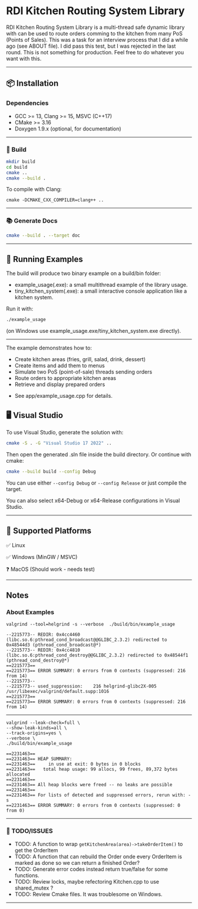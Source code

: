 # RDI Kitchen Routing System Library

RDI Kitchen Routing System Library is a multi-thread safe dynamic library with can be used to route orders comming to the kitchen from many
PoS (Points of Sales). This was a task for an interview process that I did a while ago (see ABOUT file). I did pass this test, but I was rejected in the last round. This is not something for production. Feel free to do whatever you want with this.

---

## 📦 Installation

### Dependencies
- GCC >= 13, Clang >= 15, MSVC (C++17)
- CMake >= 3.16
- Doxygen 1.9.x (optional, for documentation)

---

### 🔨 Build

```bash
mkdir build
cd build
cmake ..
cmake --build .
```

To compile with Clang:

```
cmake -DCMAKE_CXX_COMPILER=clang++ ..
```

---

### 📚 Generate Docs

```bash
cmake --build . --target doc
```

---

## 🚀 Running Examples

The build will produce two binary example on a build/bin folder:

- example_usage(.exe): a small multithread example of the library usage.
- tiny_kitchen_system(.exe): a small interactive console application like a kitchen system.

Run it with:

```bash
./example_usage

```

(on Windows use example_usage.exe/tiny_kitchen_system.exe directly).

---

The example demonstrates how to:

- Create kitchen areas (fries, grill, salad, drink, dessert)
- Create items and add them to menus
- Simulate two PoS (point-of-sale) threads sending orders
- Route orders to appropriate kitchen areas
- Retrieve and display prepared orders

* See app/example_usage.cpp for details.

## 🖥️ Visual Studio

To use Visual Studio, generate the solution with:

```bash
cmake -S . -G "Visual Studio 17 2022" ..
```

Then open the generated .sln file inside the build directory. Or continue with cmake:

```bash
cmake --build build --config Debug
```

You can use either `--config Debug` or `--config Release` or just compile the target.

You can also select x64-Debug or x64-Release configurations in Visual Studio.

---

## 🐧 Supported Platforms

✅ Linux

✅ Windows (MinGW / MSVC)

❓ MacOS (Should work - needs test)

---

## Notes

### About Examples

```
valgrind --tool=helgrind -s --verbose  ./build/bin/example_usage

--2215773-- REDIR: 0x4cc4460 (libc.so.6:pthread_cond_broadcast@@GLIBC_2.3.2) redirected to 0x48544d3 (pthread_cond_broadcast@*)
--2215773-- REDIR: 0x4cc4810 (libc.so.6:pthread_cond_destroy@@GLIBC_2.3.2) redirected to 0x48544f1 (pthread_cond_destroy@*)
==2215773== 
==2215773== ERROR SUMMARY: 0 errors from 0 contexts (suppressed: 216 from 14)
--2215773-- 
--2215773-- used_suppression:    216 helgrind-glibc2X-005 /usr/libexec/valgrind/default.supp:1016
==2215773== 
==2215773== ERROR SUMMARY: 0 errors from 0 contexts (suppressed: 216 from 14)
```

---

```
valgrind --leak-check=full \
--show-leak-kinds=all \
--track-origins=yes \
--verbose \
./build/bin/example_usage

==2231463== 
==2231463== HEAP SUMMARY:
==2231463==     in use at exit: 0 bytes in 0 blocks
==2231463==   total heap usage: 99 allocs, 99 frees, 89,372 bytes allocated
==2231463== 
==2231463== All heap blocks were freed -- no leaks are possible
==2231463== 
==2231463== For lists of detected and suppressed errors, rerun with: -s
==2231463== ERROR SUMMARY: 0 errors from 0 contexts (suppressed: 0 from 0)

```

---

### 📝 TODO/ISSUES

- TODO: A function to wrap `getKitchenArea(area)->takeOrderItem()` to get the OrderItem
- TODO: A function that can rebuild the Order onde every OrderItem is marked as done so we can return a finished Order?
- TODO: Generate error codes instead return true/false for some functions.
- TODO: Review locks, maybe refectoring Kitchen.cpp to use shared_mutex ?
- TODO: Review Cmake files. It was troublesome on Windows. 

---
